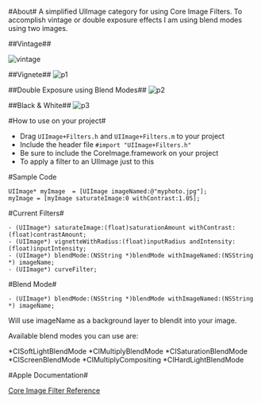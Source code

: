 #About#
A simplified UIImage category for using Core Image Filters.
To accomplish vintage or double exposure effects I am using blend modes using two images.

##Vintage##

![vintage](https://lh5.googleusercontent.com/-ose2-jKOuQc/T8wsvDM4e5I/AAAAAAAACjM/LOj3hKjrPu0/s512/Screen%2520Shot%25202012-06-03%2520at%25209.32.38%2520PM.png "Vintage Using Blend Modes")

##Vignete##
![p1](https://lh6.googleusercontent.com/-LWUEsRJ8sgE/T8wsvFEl3HI/AAAAAAAACjU/YlUM8PUPvKc/s512/Screen%2520Shot%25202012-06-03%2520at%25209.32.55%2520PM.png)

##Double Exposure using Blend Modes##
![p2](https://lh6.googleusercontent.com/-RIM2Vf62pBo/T8ws0N-dLUI/AAAAAAAACjs/aRK-sIbjO7I/s512/Screen%2520Shot%25202012-06-03%2520at%25209.33.14%2520PM.png)

##Black & White##
![p3](https://lh5.googleusercontent.com/-Hkh3tSoF2e4/T8wszVlnXaI/AAAAAAAACjk/5lKVm_PBD2A/s512/Screen%2520Shot%25202012-06-03%2520at%25209.33.01%2520PM.png)

#How to use on your project#

* Drag `UIImage+Filters.h` and `UIImage+Filters.m` to your project
* Include the header file `#import "UIImage+Filters.h"`
* Be sure to include the CoreImage.framework on your project
* To apply a filter to an UIImage just to this

#Sample Code    

    UIImage* myImage  = [UIImage imageNamed:@"myphoto.jpg"];
    myImage = [myImage saturateImage:0 withContrast:1.05];
    
#Current Filters#

    - (UIImage*) saturateImage:(float)saturationAmount withContrast:(float)contrastAmount;
    - (UIImage*) vignetteWithRadius:(float)inputRadius andIntensity:(float)inputIntensity;
    - (UIImage*) blendMode:(NSString *)blendMode withImageNamed:(NSString *) imageName;
    - (UIImage*) curveFilter;
    
#Blend Mode#

    - (UIImage*) blendMode:(NSString *)blendMode withImageNamed:(NSString *) imageName;

Will use imageName as a background layer to blendit into your image. 

Available blend modes you can use are:

*CISoftLightBlendMode
*CIMultiplyBlendMode
*CISaturationBlendMode
*CIScreenBlendMode
*CIMultiplyCompositing
*CIHardLightBlendMode

#Apple Documentation#

[Core Image Filter Reference](https://developer.apple.com/library/mac/documentation/graphicsimaging/reference/CoreImageFilterReference/index.html)